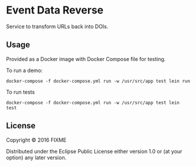 # Event Data Reverse

Service to transform URLs back into DOIs.

## Usage

Provided as a Docker image with Docker Compose file for testing.

To run a demo:

    docker-compose -f docker-compose.yml run -w /usr/src/app test lein run

To run tests


    docker-compose -f docker-compose.yml run -w /usr/src/app test lein test

## License

Copyright © 2016 FIXME

Distributed under the Eclipse Public License either version 1.0 or (at
your option) any later version.
